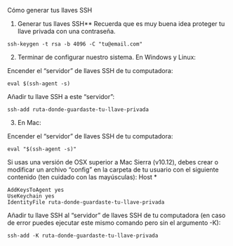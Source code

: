 Cómo generar tus llaves SSH
1. Generar tus llaves SSH**
Recuerda que es muy buena idea proteger tu llave privada con una contraseña.
```
ssh-keygen -t rsa -b 4096 -C "tu@email.com"
```
2. Terminar de configurar nuestro sistema.
En Windows y Linux:

Encender el “servidor” de llaves SSH de tu computadora:
```
eval $(ssh-agent -s)
```
Añadir tu llave SSH a este “servidor”:
```
ssh-add ruta-donde-guardaste-tu-llave-privada
```
3. En Mac:

Encender el “servidor” de llaves SSH de tu computadora:
```
eval "$(ssh-agent -s)"
```
Si usas una versión de OSX superior a Mac Sierra (v10.12), debes crear o modificar un archivo “config” en la carpeta de tu usuario con el siguiente contenido (ten cuidado con las mayúsculas):
Host *
```
AddKeysToAgent yes
UseKeychain yes
IdentityFile ruta-donde-guardaste-tu-llave-privada
```
Añadir tu llave SSH al “servidor” de llaves SSH de tu computadora (en caso de error puedes ejecutar este mismo comando pero sin el argumento -K):
```
ssh-add -K ruta-donde-guardaste-tu-llave-privada
```